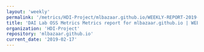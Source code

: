 ```yaml
---
layout: 'weekly'
permalink: '/metrics/HDI-Project/mlbazaar.github.io/WEEKLY-REPORT-2019-02-17'
title: 'DAI Lab OSS Metrics Metrics report for mlbazaar.github.io | WEEKLY-REPORT-2019-02-17'
organization: 'HDI-Project'
repository: 'mlbazaar.github.io'
current_date: '2019-02-17'
---
```

